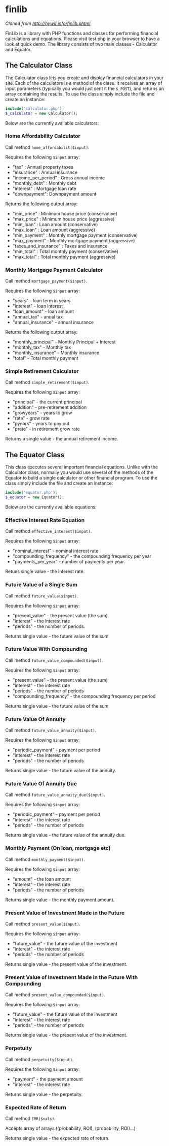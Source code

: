 # finlib
*Cloned from http://hywd.info/finlib.phtml*

FinLib is a library with PHP functions and classes for performing financial calculations and equations. Please visit test.php in your browser to have a look at quick demo. The library consists of two main classes - Calculator and Equator.

## The Calculator Class
The Calculator class lets you create and display financial calculators in your site. Each of the calculators is a method of the class. It receives an array of input parameters (typically you would just sent it the `$_POST`), and returns an array containing the results. To use the class simply include the file and create an instance:

```php
include('calculator.php');
$_calculator = new Calculator();
```

Below are the currently available calculators:

### Home Affordability Calculator
Call method `home_affordabilit($input)`.

Requires the following `$input` array:
- "tax" : Annual property taxes
- "insurance" : Annual insurance
- "income_per_period" : Gross annual income
- "monthly_debt" : Monthly debt
- "interest" : Mortgage loan rate
- "downpayment": Downpayment amount

Returns the following output array:
- "min_price" : Minimum house price (conservative)
- "max_price" : Minimum house price (aggressive)
- "min_loan" : Loan amount (conservative)
- "max_loan" : Loan amount (aggressive)
- "min_payment" : Monthly mortgage payment (conservative)
- "max_payment" : Monthly mortgage payment (aggressive)
- "taxes_and_insurance" : Taxes and insurance
- "min_total" : Total monthly payment (conservative)
- "max_total" : Total monthly payment (aggressive)

### Monthly Mortgage Payment Calculator
Call method `mortgage_payment($input)`.

Requires the following `$input` array:
- "years" - loan term in years
- "interest" - loan interest
- "loan_amount" - loan amount
- "annual_tax" - anual tax
- "annual_insurance" - annual insurance

Returns the following output array:
- "monthly_principal" - Monthly Principal + Interest
- "monthly_tax" - Monthly tax
- "monthly_insurance" - Monthly insurance
- "total" - Total monthly payment

### Simple Retirement Calculator
Call method `simple_retirement($input)`.

Requires the following `$input` array:
- "principal" - the current principal
- "addition" - pre-retirement addition
- "growyears" - years to grow
- "rate" - grow rate
- "pyears" - years to pay out
- "prate" - in retirement grow rate

Returns a single value - the annual retirement income.

## The Equator Class
This class executes several important financial equations. Unlike with the Calculator class, normally you would use several of the methods of the Equator to build a single calculator or other financial program. To use the class simply include the file and create an instance:

```php
include('equator.php');
$_equator = new Equator();
```

Below are the currently available equations:

### Effective Interest Rate Equation
Call method `effective_interest($input)`.

Requires the following `$input` array:
- "nominal_interest" - nominal interest rate
- "compounding_frequency" - the compounding frequency per year
- "payments_per_year" - number of payments per year.

Retuns single value - the interest rate.

### Future Value of a Single Sum
Call method `future_value($input)`.

Requires the following `$input` array:
- "present_value" - the present value (the sum)
- "interest" - the interest rate
- "periods" - the number of periods.

Returns single value - the future value of the sum.

### Future Value With Compounding
Call method `future_value_compounded($input)`.

Requires the following `$input` array:
- "present_value" - the present value (the sum)
- "interest" - the interest rate
- "periods" - the number of periods 
- "compounding_frequency" - the compounding frequency per period

Returns single value - the future value of the sum.

### Future Value Of Annuity
Call method `future_value_annuity($input)`.

Requires the following `$input` array:
- "periodic_payment" - payment per period
- "interest" - the interest rate
- "periods" - the number of periods

Returns single value - the future value of the annuity.

### Future Value Of Annuity Due
Call method `future_value_annuity_due($input)`.

Requires the following `$input` array:
- "periodic_payment" - payment per period
- "interest" - the interest rate
- "periods" - the number of periods

Returns single value - the future value of the annuity due.

### Monthly Payment (On loan, mortgage etc)
Call method `monthly_payment($input)`.

Requires the following `$input` array:
- "amount" - the loan amount
- "interest" - the interest rate
- "periods" - the number of periods

Returns single value - the monthly payment amount.

### Present Value of Investment Made in the Future
Call method `present_value($input)`.

Requires the following `$input` array:
- "future_value" - the future value of the investment
- "interest" - the interest rate
- "periods" - the number of periods

Returns single value - the present value of the investment.

### Present Value of Investment Made in the Future With Compounding
Call method `present_value_compounded($input)`.

Requires the following `$input` array:
- "future_value" - the future value of the investment
- "interest" - the interest rate
- "periods" - the number of periods

Returns single value - the present value of the investment.

### Perpetuity
Call method `perpetuity($input)`.

Requires the following `$input` array:
- "payment" - the payment amount
- "interest" - the interest rate

Returns single value - the perpetuity.

### Expected Rate of Return
Call method `ERR($vals)`.

Accepts array of arrays ((probability, ROI), (probability, ROI)...)

Returns single value - the expected rate of return.

